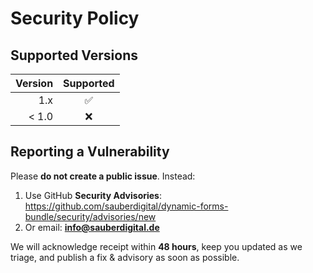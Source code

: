 # Security Policy

## Supported Versions
| Version | Supported |
|--------:|:---------:|
| 1.x     | ✅        |
| < 1.0   | ❌        |

## Reporting a Vulnerability
Please **do not create a public issue**. Instead:

1. Use GitHub **Security Advisories**:  
   https://github.com/sauberdigital/dynamic-forms-bundle/security/advisories/new
2. Or email: **info@sauberdigital.de**

We will acknowledge receipt within **48 hours**, keep you updated as we triage, and publish a fix & advisory as soon as possible.

